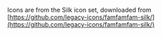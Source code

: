 Icons are from the Silk icon set, downloaded from [https://github.com/legacy-icons/famfamfam-silk/](https://github.com/legacy-icons/famfamfam-silk/)